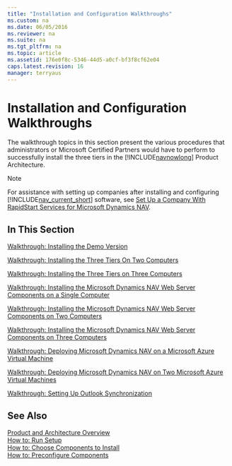 ```yaml
---
title: "Installation and Configuration Walkthroughs"
ms.custom: na
ms.date: 06/05/2016
ms.reviewer: na
ms.suite: na
ms.tgt_pltfrm: na
ms.topic: article
ms.assetid: 176e0f8c-5346-44d5-a0cf-bf3f8cf62e04
caps.latest.revision: 16
manager: terryaus
---
```

# Installation and Configuration Walkthroughs
The walkthrough topics in this section present the various procedures that administrators or Microsoft Certified Partners would have to perform to successfully install the three tiers in the [!INCLUDE[navnowlong](../dynamics-nav/includes/navnowlong_md.md)] Product Architecture.  
  
> [!NOTE]  
>  For assistance with setting up companies after installing and configuring [!INCLUDE[nav_current_short](../dynamics-nav/includes/nav_current_short_md.md)] software, see [Set Up a Company With RapidStart Services for Microsoft Dynamics NAV](../Topic/Set%20Up%20a%20Company%20With%20RapidStart%20Services%20for%20Microsoft%20Dynamics%20NAV.md).  
  
## In This Section  
 [Walkthrough: Installing the Demo Version](../Topic/Walkthrough:%20Installing%20the%20Demo%20Version.md)  
  
 [Walkthrough: Installing the Three Tiers On Two Computers](../Topic/Walkthrough:%20Installing%20the%20Three%20Tiers%20On%20Two%20Computers.md)  
  
 [Walkthrough: Installing the Three Tiers on Three Computers](../Topic/Walkthrough:%20Installing%20the%20Three%20Tiers%20on%20Three%20Computers.md)  
  
 [Walkthrough: Installing the Microsoft Dynamics NAV Web Server Components on a Single Computer](../Topic/Walkthrough:%20Installing%20the%20Microsoft%20Dynamics%20NAV%20Web%20Server%20Components%20on%20a%20Single%20Computer.md)  
  
 [Walkthrough: Installing the Microsoft Dynamics NAV Web Server Components on Two Computers](../Topic/Walkthrough:%20Installing%20the%20Microsoft%20Dynamics%20NAV%20Web%20Server%20Components%20on%20Two%20Computers.md)  
  
 [Walkthrough: Installing the Microsoft Dynamics NAV Web Server Components on Three Computers](../Topic/Walkthrough:%20Installing%20the%20Microsoft%20Dynamics%20NAV%20Web%20Server%20Components%20on%20Three%20Computers.md)  
  
 [Walkthrough: Deploying Microsoft Dynamics NAV on a Microsoft Azure Virtual Machine](../Topic/Walkthrough:%20Deploying%20Microsoft%20Dynamics%20NAV%20on%20a%20Microsoft%20Azure%20Virtual%20Machine.md)  
  
 [Walkthrough: Deploying Microsoft Dynamics NAV on Two Microsoft Azure Virtual Machines](../Topic/Walkthrough:%20Deploying%20Microsoft%20Dynamics%20NAV%20on%20Two%20Microsoft%20Azure%20Virtual%20Machines.md)  
  
 [Walkthrough: Setting Up Outlook Synchronization](../Topic/Walkthrough:%20Setting%20Up%20Outlook%20Synchronization.md)  
  
## See Also  
 [Product and Architecture Overview](../dynamics-nav/Product-and-Architecture-Overview.md)   
 [How to: Run Setup](../Topic/How%20to:%20Run%20Setup.md)   
 [How to: Choose Components to Install](../Topic/How%20to:%20Choose%20Components%20to%20Install.md)   
 [How to: Preconfigure Components](../Topic/How%20to:%20Preconfigure%20Components.md)